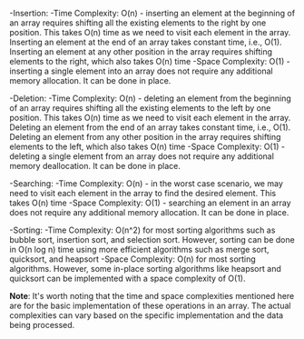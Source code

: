 -Insertion:
    -Time Complexity: O(n) - inserting an element at the beginning of an array requires shifting all the existing elements to the right by one position. This takes O(n) time as we need to visit each element in the array. Inserting an element at the end of an array takes constant time, i.e., O(1). Inserting an element at any other position in the array requires shifting elements to the right, which also takes O(n) time
    -Space Complexity: O(1) - inserting a single element into an array does not require any additional memory allocation. It can be done in place.

-Deletion: 
    -Time Complexity: O(n) - deleting an element from the beginning of an array requires shifting all the existing elements to the left by one position. This takes O(n) time as we need to visit each element in the array. Deleting an element from the end of an array takes constant time, i.e., O(1). Deleting an element from any other position in the array requires shifting elements to the left, which also takes O(n) time
    -Space Complexity: O(1) - deleting a single element from an array does not require any additional memory deallocation. It can be done in place.

-Searching:
    -Time Complexity: O(n) - in the worst case scenario, we may need to visit each element in the array to find the desired element. This takes O(n) time
    -Space Complexity: O(1) - searching an element in an array does not require any additional memory allocation. It can be done in place.

-Sorting:
    -Time Complexity: O(n^2) for most sorting algorithms such as bubble sort, insertion sort, and selection sort. However, sorting can be done in O(n log n) time using more efficient algorithms such as merge sort, quicksort, and heapsort
    -Space Complexity: O(n) for most sorting algorithms. However, some in-place sorting algorithms like heapsort and quicksort can be implemented with a space complexity of O(1).

**Note**: It's worth noting that the time and space complexities mentioned here are for the basic implementation of these operations in an array. The actual complexities can vary based on the specific implementation and the data being processed.
